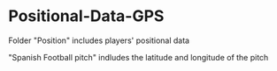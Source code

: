 # Positional-Data-GPS

Folder "Position" includes players' positional data

"Spanish Football pitch" indludes the latitude and longitude of the pitch

